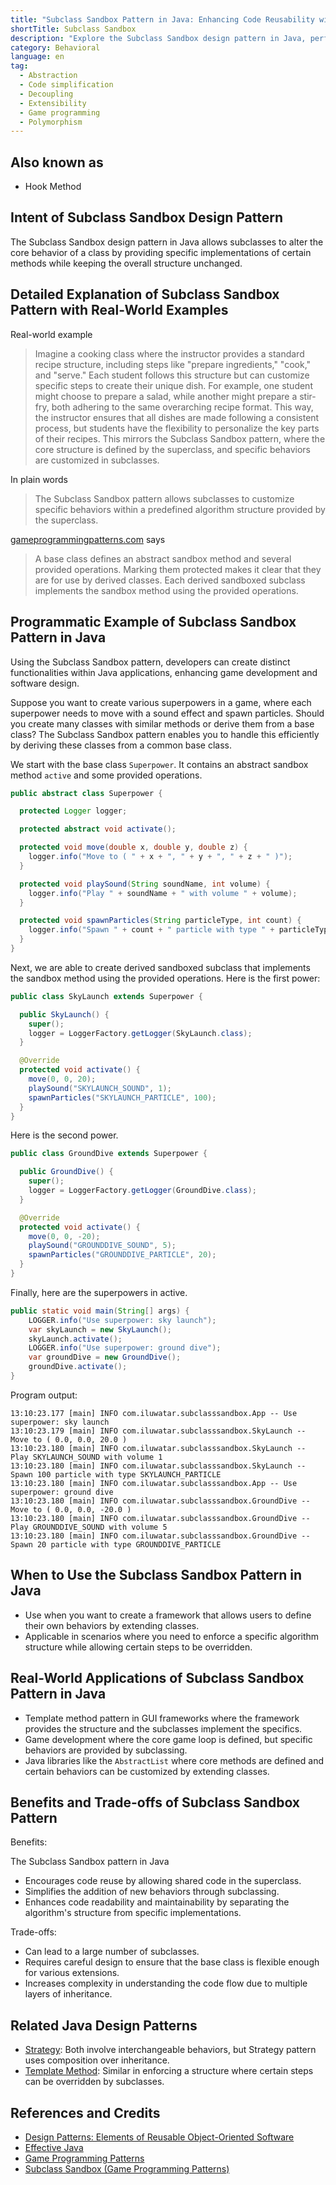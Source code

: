 ```yaml
---
title: "Subclass Sandbox Pattern in Java: Enhancing Code Reusability with Sandbox Techniques"
shortTitle: Subclass Sandbox
description: "Explore the Subclass Sandbox design pattern in Java, perfect for allowing flexible behavior customization in object-oriented programming. Ideal for game development and extending class behavior."
category: Behavioral
language: en
tag:
  - Abstraction
  - Code simplification
  - Decoupling
  - Extensibility
  - Game programming
  - Polymorphism
---
```


## Also known as

* Hook Method

## Intent of Subclass Sandbox  Design Pattern

The Subclass Sandbox design pattern in Java allows subclasses to alter the core behavior of a class by providing
specific implementations of certain methods while keeping the overall structure unchanged.

## Detailed Explanation of Subclass Sandbox  Pattern with Real-World Examples

Real-world example

> Imagine a cooking class where the instructor provides a standard recipe structure, including steps like "prepare
> ingredients," "cook," and "serve." Each student follows this structure but can customize specific steps to create their
> unique dish. For example, one student might choose to prepare a salad, while another might prepare a stir-fry, both
> adhering to the same overarching recipe format. This way, the instructor ensures that all dishes are made following a
> consistent process, but students have the flexibility to personalize the key parts of their recipes. This mirrors the
> Subclass Sandbox pattern, where the core structure is defined by the superclass, and specific behaviors are customized
> in subclasses.

In plain words

> The Subclass Sandbox pattern allows subclasses to customize specific behaviors within a predefined algorithm structure
> provided by the superclass.

[gameprogrammingpatterns.com](https://gameprogrammingpatterns.com/) says

> A base class defines an abstract sandbox method and several provided operations. Marking them protected makes it clear
> that they are for use by derived classes. Each derived sandboxed subclass implements the sandbox method using the
> provided operations.

## Programmatic Example of Subclass Sandbox Pattern in Java

Using the Subclass Sandbox pattern, developers can create distinct functionalities within Java applications, enhancing
game development and software design.

Suppose you want to create various superpowers in a game, where each superpower needs to move with a sound effect and
spawn particles. Should you create many classes with similar methods or derive them from a base class? The Subclass
Sandbox pattern enables you to handle this efficiently by deriving these classes from a common base class.

We start with the base class `Superpower`. It contains an abstract sandbox method `active` and some provided operations.

```java
public abstract class Superpower {

  protected Logger logger;

  protected abstract void activate();

  protected void move(double x, double y, double z) {
    logger.info("Move to ( " + x + ", " + y + ", " + z + " )");
  }

  protected void playSound(String soundName, int volume) {
    logger.info("Play " + soundName + " with volume " + volume);
  }

  protected void spawnParticles(String particleType, int count) {
    logger.info("Spawn " + count + " particle with type " + particleType);
  }
}
```

Next, we are able to create derived sandboxed subclass that implements the sandbox method using the provided operations.
Here is the first power:

```java
public class SkyLaunch extends Superpower {

  public SkyLaunch() {
    super();
    logger = LoggerFactory.getLogger(SkyLaunch.class);
  }

  @Override
  protected void activate() {
    move(0, 0, 20);
    playSound("SKYLAUNCH_SOUND", 1);
    spawnParticles("SKYLAUNCH_PARTICLE", 100);
  }
}
```

Here is the second power.

```java
public class GroundDive extends Superpower {

  public GroundDive() {
    super();
    logger = LoggerFactory.getLogger(GroundDive.class);
  }

  @Override
  protected void activate() {
    move(0, 0, -20);
    playSound("GROUNDDIVE_SOUND", 5);
    spawnParticles("GROUNDDIVE_PARTICLE", 20);
  }
}
```

Finally, here are the superpowers in active.

```java
public static void main(String[] args) {
    LOGGER.info("Use superpower: sky launch");
    var skyLaunch = new SkyLaunch();
    skyLaunch.activate();
    LOGGER.info("Use superpower: ground dive");
    var groundDive = new GroundDive();
    groundDive.activate();
}
```

Program output:

```
13:10:23.177 [main] INFO com.iluwatar.subclasssandbox.App -- Use superpower: sky launch
13:10:23.179 [main] INFO com.iluwatar.subclasssandbox.SkyLaunch -- Move to ( 0.0, 0.0, 20.0 )
13:10:23.180 [main] INFO com.iluwatar.subclasssandbox.SkyLaunch -- Play SKYLAUNCH_SOUND with volume 1
13:10:23.180 [main] INFO com.iluwatar.subclasssandbox.SkyLaunch -- Spawn 100 particle with type SKYLAUNCH_PARTICLE
13:10:23.180 [main] INFO com.iluwatar.subclasssandbox.App -- Use superpower: ground dive
13:10:23.180 [main] INFO com.iluwatar.subclasssandbox.GroundDive -- Move to ( 0.0, 0.0, -20.0 )
13:10:23.180 [main] INFO com.iluwatar.subclasssandbox.GroundDive -- Play GROUNDDIVE_SOUND with volume 5
13:10:23.180 [main] INFO com.iluwatar.subclasssandbox.GroundDive -- Spawn 20 particle with type GROUNDDIVE_PARTICLE
```

## When to Use the Subclass Sandbox Pattern in Java

* Use when you want to create a framework that allows users to define their own behaviors by extending classes.
* Applicable in scenarios where you need to enforce a specific algorithm structure while allowing certain steps to be
  overridden.

## Real-World Applications of Subclass Sandbox Pattern in Java

* Template method pattern in GUI frameworks where the framework provides the structure and the subclasses implement the
  specifics.
* Game development where the core game loop is defined, but specific behaviors are provided by subclassing.
* Java libraries like the `AbstractList` where core methods are defined and certain behaviors can be customized by
  extending classes.

## Benefits and Trade-offs of Subclass Sandbox Pattern

Benefits:

The Subclass Sandbox pattern in Java

* Encourages code reuse by allowing shared code in the superclass.
* Simplifies the addition of new behaviors through subclassing.
* Enhances code readability and maintainability by separating the algorithm's structure from specific implementations.

Trade-offs:

* Can lead to a large number of subclasses.
* Requires careful design to ensure that the base class is flexible enough for various extensions.
* Increases complexity in understanding the code flow due to multiple layers of inheritance.

## Related Java Design Patterns

* [Strategy](https://java-design-patterns.com/patterns/strategy/): Both involve interchangeable behaviors, but Strategy
  pattern uses composition over inheritance.
* [Template Method](https://java-design-patterns.com/patterns/template-method/): Similar in enforcing a structure where
  certain steps can be overridden by subclasses.

## References and Credits

* [Design Patterns: Elements of Reusable Object-Oriented Software](https://amzn.to/3w0pvKI)
* [Effective Java](https://amzn.to/4cGk2Jz)
* [Game Programming Patterns](https://amzn.to/3K96fOn)
* [Subclass Sandbox (Game Programming Patterns)](https://gameprogrammingpatterns.com/subclass-sandbox.html)
